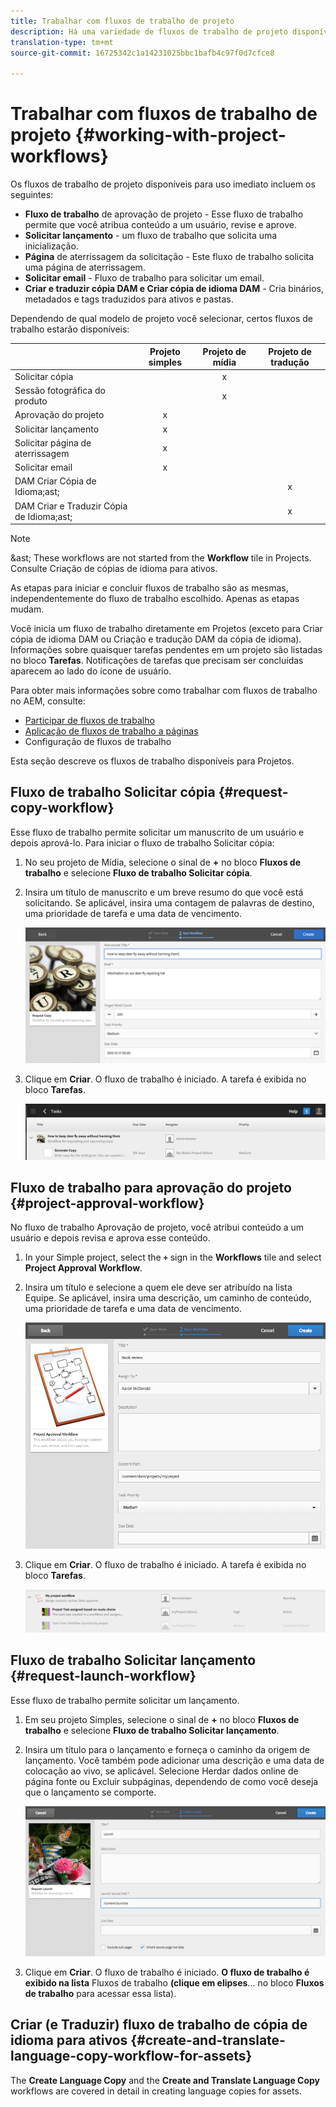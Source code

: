 ```yaml
---
title: Trabalhar com fluxos de trabalho de projeto
description: Há uma variedade de fluxos de trabalho de projeto disponíveis para uso imediato.
translation-type: tm+mt
source-git-commit: 16725342c1a14231025bbc1bafb4c97f0d7cfce8

---
```



# Trabalhar com fluxos de trabalho de projeto {#working-with-project-workflows}

Os fluxos de trabalho de projeto disponíveis para uso imediato incluem os seguintes:

* **Fluxo de trabalho** de aprovação de projeto - Esse fluxo de trabalho permite que você atribua conteúdo a um usuário, revise e aprove.
* **Solicitar lançamento** - um fluxo de trabalho que solicita uma inicialização.
* **Página** de aterrissagem da solicitação - Este fluxo de trabalho solicita uma página de aterrissagem.
* **Solicitar email** - Fluxo de trabalho para solicitar um email.
* **Criar e traduzir cópia DAM e Criar cópia de idioma DAM** - Cria binários, metadados e tags traduzidos para ativos e pastas.

Dependendo de qual modelo de projeto você selecionar, certos fluxos de trabalho estarão disponíveis:

|  | **Projeto simples** | **Projeto de mídia** | **Projeto de tradução** |
|---|:-:|:-:|:-:|
| Solicitar cópia |  | x |  |
| Sessão fotográfica do produto |  | x |  |
| Aprovação do projeto | x |  |  |
| Solicitar lançamento | x |  |  |
| Solicitar página de aterrissagem | x |  |  |
| Solicitar email | x |  |  |
| DAM Criar Cópia de Idioma;ast; |  |  | x |
| DAM Criar e Traduzir Cópia de Idioma;ast; |  |  | x |

>[!NOTE]
>
>&amp;ast; These workflows are not started from the **Workflow** tile in Projects. Consulte Criação de cópias de idioma para ativos.
<!--
>&ast; These workflows are not started from the **Workflow** tile in Projects. See [Creating Language Copies for Assets.](/help/sites-administering/tc-manage.md)
-->

As etapas para iniciar e concluir fluxos de trabalho são as mesmas, independentemente do fluxo de trabalho escolhido. Apenas as etapas mudam.

Você inicia um fluxo de trabalho diretamente em Projetos (exceto para Criar cópia de idioma DAM ou Criação e tradução DAM da cópia de idioma). Informações sobre quaisquer tarefas pendentes em um projeto são listadas no bloco **Tarefas**. Notificações de tarefas que precisam ser concluídas aparecem ao lado do ícone de usuário.

Para obter mais informações sobre como trabalhar com fluxos de trabalho no AEM, consulte:

* [Participar de fluxos de trabalho](/help/sites-cloud/authoring/workflows/participating.md)
* [Aplicação de fluxos de trabalho a páginas](/help/sites-cloud/authoring/workflows/applying.md)
* Configuração de fluxos de trabalho <!--* [Configuring workflows](/help/sites-administering/workflows.md)-->

Esta seção descreve os fluxos de trabalho disponíveis para Projetos.

## Fluxo de trabalho Solicitar cópia {#request-copy-workflow}

Esse fluxo de trabalho permite solicitar um manuscrito de um usuário e depois aprová-lo. Para iniciar o fluxo de trabalho Solicitar cópia:

1. No seu projeto de Mídia, selecione o sinal de **+** no bloco **Fluxos de trabalho** e selecione **Fluxo de trabalho Solicitar cópia**.
1. Insira um título de manuscrito e um breve resumo do que você está solicitando. Se aplicável, insira uma contagem de palavras de destino, uma prioridade de tarefa e uma data de vencimento.

   ![Solicitar fluxo de trabalho de cópia](/help/sites-cloud/authoring/assets/projects-request-copy.png)

1. Clique em **Criar**. O fluxo de trabalho é iniciado. A tarefa é exibida no bloco **Tarefas**.

   ![Solicitação de cópia adicionada](/help/sites-cloud/authoring/assets/projects-request-copy-add.png)

## Fluxo de trabalho para aprovação do projeto {#project-approval-workflow}

No fluxo de trabalho Aprovação de projeto, você atribui conteúdo a um usuário e depois revisa e aprova esse conteúdo.

1. In your Simple project, select the **`+`** sign in the **Workflows** tile and select **Project Approval Workflow**.
1. Insira um título e selecione a quem ele deve ser atribuído na lista Equipe. Se aplicável, insira uma descrição, um caminho de conteúdo, uma prioridade de tarefa e uma data de vencimento.

   ![Solicitar aprovação](/help/sites-cloud/authoring/assets/projects-approval.png)

1. Clique em **Criar**. O fluxo de trabalho é iniciado. A tarefa é exibida no bloco **Tarefas**.

   ![Solicitação de aprovação adicionada](/help/sites-cloud/authoring/assets/projects-approval-add.png)

## Fluxo de trabalho Solicitar lançamento {#request-launch-workflow}

Esse fluxo de trabalho permite solicitar um lançamento.

1. Em seu projeto Simples, selecione o sinal de **+** no bloco **Fluxos de trabalho** e selecione **Fluxo de trabalho Solicitar lançamento**.
1. Insira um título para o lançamento e forneça o caminho da origem de lançamento. Você também pode adicionar uma descrição e uma data de colocação ao vivo, se aplicável. Selecione Herdar dados online de página fonte ou Excluir subpáginas, dependendo de como você deseja que o lançamento se comporte.

   ![Solicitar inicialização](/help/sites-cloud/authoring/assets/projects-request-launch.png)

1. Clique em **Criar**. O fluxo de trabalho é iniciado. **O fluxo de trabalho é exibido na lista** Fluxos de trabalho **(clique em elipses**... no bloco **Fluxos de trabalho** para acessar essa lista).

## Criar (e Traduzir) fluxo de trabalho de cópia de idioma para ativos {#create-and-translate-language-copy-workflow-for-assets}

The **Create Language Copy** and the **Create and Translate Language Copy** workflows are covered in detail in creating language copies for assets.
